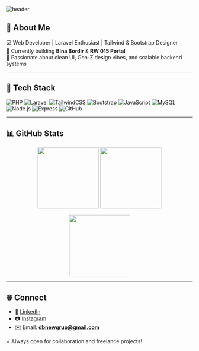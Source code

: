 <!-- Banner -->
![header](https://capsule-render.vercel.app/api?type=waving&color=gradient&height=180&section=header&text=Hi%20I'm%20DB%20Official%20👋&fontSize=30&fontAlignY=35)

## 🚀 About Me
💻 Web Developer | Laravel Enthusiast | Tailwind & Bootstrap Designer  
🌱 Currently building **Bina Bordir** & **RW 015 Portal**  
🎨 Passionate about clean UI, Gen-Z design vibes, and scalable backend systems  

---

## 🧰 Tech Stack
![PHP](https://img.shields.io/badge/PHP-777BB4?style=for-the-badge&logo=php&logoColor=white)
![Laravel](https://img.shields.io/badge/Laravel-FF2D20?style=for-the-badge&logo=laravel&logoColor=white)
![TailwindCSS](https://img.shields.io/badge/Tailwind-38B2AC?style=for-the-badge&logo=tailwind-css&logoColor=white)
![Bootstrap](https://img.shields.io/badge/Bootstrap-563D7C?style=for-the-badge&logo=bootstrap&logoColor=white)
![JavaScript](https://img.shields.io/badge/JavaScript-F7DF1E?style=for-the-badge&logo=javascript&logoColor=black)
![MySQL](https://img.shields.io/badge/MySQL-4479A1?style=for-the-badge&logo=mysql&logoColor=white)
![Node.js](https://img.shields.io/badge/Node.js-43853D?style=for-the-badge&logo=node.js&logoColor=white)
![Express](https://img.shields.io/badge/Express-000000?style=for-the-badge&logo=express&logoColor=white)
![GitHub](https://img.shields.io/badge/GitHub-181717?style=for-the-badge&logo=github&logoColor=white)

---

## 📊 GitHub Stats
<p align="center">
  <img src="https://github-readme-stats.vercel.app/api?username=dbnewgrup-afk&show_icons=true&theme=tokyonight" height="165" />
  <img src="https://github-readme-streak-stats.herokuapp.com/?user=dbnewgrup-afk&theme=tokyonight" height="165" />
</p>

<p align="center">
  <img src="https://github-readme-stats.vercel.app/api/top-langs/?username=dbnewgrup-afk&layout=compact&theme=tokyonight" height="165" />
</p>

---

## 🌐 Connect
- 💼 [LinkedIn]([https://linkedin.com](https://www.linkedin.com/in/muhammad-iqbal-3937a9223/))  
- 📷 [Instagram]([https://instagram.com](https://www.instagram.com/mubarok_bal?igsh=YzdqZjQ0Nzk3M3N5))  
- ✉️ Email: **dbnewgrup@gmail.com**

⭐ Always open for collaboration and freelance projects!  
